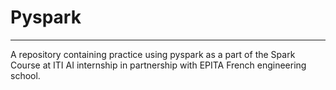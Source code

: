 # Pyspark
---
A repository containing practice using pyspark as a part of the Spark Course at ITI AI internship in partnership with EPITA French engineering school.
